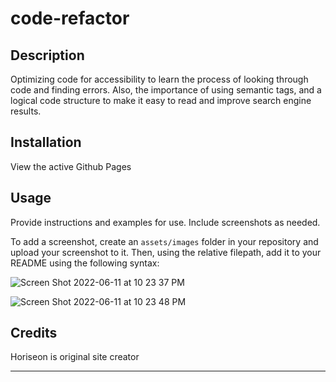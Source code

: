 # code-refactor

## Description

Optimizing code for accessibility to learn the process of looking through code and finding errors. Also, the importance of using semantic tags, and a logical code structure to make it easy to read and improve search engine results.  

## Installation

View the active Github Pages

## Usage

Provide instructions and examples for use. Include screenshots as needed.

To add a screenshot, create an `assets/images` folder in your repository and upload your screenshot to it. Then, using the relative filepath, add it to your README using the following syntax:

![Screen Shot 2022-06-11 at 10 23 37 PM](https://user-images.githubusercontent.com/98041369/173213414-8ca1b106-bed5-4beb-8170-99ee9ced6c12.png)

![Screen Shot 2022-06-11 at 10 23 48 PM](https://user-images.githubusercontent.com/98041369/173213422-20262dde-611c-4846-903b-9e8605627eb3.png)

   

## Credits
Horiseon is original site creator


---

